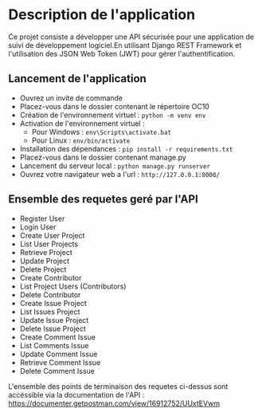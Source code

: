 # Description de l'application

Ce projet consiste a développer une API sécurisée pour une application de suivi de 
développement logiciel.En utilisant Django REST Framework et l'utilisation des JSON Web Token (JWT) pour gérer l'authentification.

## Lancement de l'application

* Ouvrez un invite de commande
* Placez-vous dans le dossier contenant le répertoire OC10
* Création de l'environnement virtuel : ```python -m venv env```
* Activation de l'environnement virtuel :
    * Pour Windows : ```env\Scripts\activate.bat```
    * Pour Linux   : ```env/bin/activate```
* Installation des dépendances : ```pip install -r requirements.txt```
* Placez-vous dans le dossier contenant manage.py
* Lancement du serveur local : ```python manage.py runserver```
* Ouvrez votre navigateur web a l'url : ```http://127.0.0.1:8000/```

## Ensemble des requetes geré par l'API

* Register User
* Login User
* Create User Project
* List User Projects
* Retrieve Project
* Update Project
* Delete Project
* Create Contributor
* List Project Users (Contributors)
* Delete Contributor
* Create Issue Project
* List Issues Project
* Update Issue Project
* Delete Issue Project
* Create Comment Issue
* List Comments Issue
* Update Comment Issue
* Retrieve Comment Issue
* Delete Comment Issue

L'ensemble des points de terminaison des requetes ci-dessus sont accéssible via la documentation
de l'API : https://documenter.getpostman.com/view/16912752/UUxtEVwm

